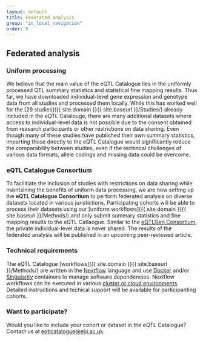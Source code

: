 ```yaml
---
layout: default
title: Federated analysis
group: "in_local_navigation"
order: 9
---
```


## Federated analysis

### Uniform processing

We believe that the main value of the eQTL Catalogue lies in the uniformly processed QTL summary statistics and statistical fine mapping results. Thus far, we have downloaded individual-level gene expression and genotype data from all studies and processed them locally. While this has worked well for the [29 studies]({{ site.domain }}{{ site.baseurl }}/Studies/) already included in the eQTL Catalouge, there are many additional datasets where access to individual-level data is not possible due to the consent obtained from reasarch participants or other restrictions on data sharing. Even though many of these studies have published their own summary statistics, importing those directly to the eQTL Catalogue would significantly reduce the comparability between studies, even if the techincal challenges of various data formats, allele codings and missing data could be overcome. 

### eQTL Catalogue Consortium 
To facilitiate the inclusion of studies with restrictions on data sharing while maintaining the benefits of uniform data processing, we are now setting up the **eQTL Catalogue Consortium** to perform federated analysis on diverse datasets located in various juristictions. Participating cohorts will be able to process their datasets using our [uniform workflows]({{ site.domain }}{{ site.baseurl }}/Methods/) and only submit summary statistics and fine mapping results to the eQTL Catlaogue. Similar to the [eQTLGen Consortium](https://www.eqtlgen.org/), the private individual-level data is never shared. The results of the federated analysis will be published in an upcoming peer-reviewed article. 

### Technical requirements
The eQTL Catalogue [workflows]({{ site.domain }}{{ site.baseurl }}/Methods/) are written in the [Nextflow](https://www.nextflow.io/) language and use [Docker](https://www.docker.com/) and/or [Singularity](https://sylabs.io/singularity/) containers to manage software dependencies. Nextflow workflows can be executed in various [cluster or cloud environments](https://www.nextflow.io/docs/latest/executor.html). Detailed instructions and techical support will be available for participanting cohorts. 

### Want to participate?
Would you like to include your cohort or dataset in the eQTL Catalogue? Contact us at [eqtlcatalogue@ebi.ac.uk](mailto:eqtlcatalogue@ebi.ac.uk).